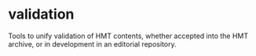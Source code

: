 # validation

Tools to unify validation of HMT contents, whether accepted into the HMT archive, or in development in an editorial repository.

